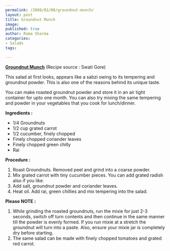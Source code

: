 ```yaml
--- 
permalink: /2008/02/08/groundnut-munch/
layout: post
title: Groundnut Munch
image: 
published: true
author: Roma Sharma
categories: 
- Salads
tags:

---
```

<u><b>Groundnut Munch</b></u>  (Recipe source : Swati Gore)

This salad at first looks, appears like a sabzi owing to its tempering and groundnut powder. This is also one of the reasons behind its unique taste.

You can make roasted groundnut powder and store it in an air tight container for upto one month. You can also try mixing the same tempering and powder in your vegetables that you cook for lunch/dinner.

<b>Ingredients :</b>
<ul>
	<li>1/4 Groundnuts</li>
	<li>1/2 cup grated carrot</li>
	<li>1/2 cucumber, finely chopped</li>
	<li>Finely chopped coriander leaves</li>
	<li>Finely chopped green chilly</li>
	<li>Rai</li>
</ul>
<b>Procedure :</b>
<ol>
	<li>Roast Groundnuts. Removed peel and grind into a coarse powder.</li>
	<li>Mix grated carrot with tiny cucumber pieces. You can add grated radish also if you like.</li>
	<li>Add salt, groundnut powder and coriander leaves.</li>
	<li>Heat oil. Add rai, green chillies and mix tempering into the salad.</li>
</ol>
<b> Please NOTE :</b>
<ol>
	<li>While grinding the roasted groundnuts, run the mixie for just 2-3 seconds, switch off turn contents and then continue in the same manner till the powder is evenly formed. If you run mixie at a stretch the groundnut will turn into a paste. Also, ensure your mixie jar is completely dry before starting.</li>
	<li>The same salad can be made with finely chopped tomatoes and grated red carrot.</li>
</ol>
